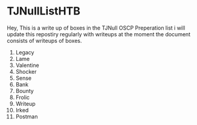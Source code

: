 # TJNullListHTB
 
Hey, This is a write up of boxes in the TJNull OSCP Preperation list i will update this repostiry regularly with writeups at the moment the document consists of writeups of boxes.

1. Legacy 
2. Lame
3. Valentine
4. Shocker
5. Sense
6. Bank
7. Bounty
8. Frolic
9. Writeup
10. Irked
11. Postman
